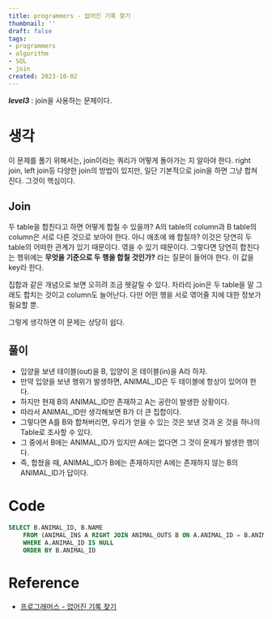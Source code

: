 ```yaml
---
title: programmers - 없어진 기록 찾기
thumbnail: ''
draft: false
tags:
- programmers
- algorithm
- SQL
- join
created: 2023-10-02
---
```


***level3*** : join을 사용하는 문제이다.

# 생각

이 문제를 풀기 위해서는, join이라는 쿼리가 어떻게 돌아가는 지 알아야 한다. right join, left join등 다양한 join의 방법이 있지만, 일단 기본적으로 join을 하면 그냥 합쳐진다. 그것이 핵심이다.

## Join

두 table을 합친다고 하면 어떻게 합칠 수 있을까? A의 table의 column과 B table의 column은 서로 다른 것으로 보아야 한다. 아니 애초에 왜 합칠까? 이것은 당연히 두 table의 어떠한 관계가 있기 때문이다. 엮을 수 있기 때문이다. 그렇다면 당연히 합친다는 행위에는 **무엇을 기준으로 두 행을 합칠 것인가?** 라는 질문이 들어야 한다. 이 값을 key라 한다.

집합과 같은 개념으로 보면 오히려 조금 헷갈릴 수 있다. 차라리 join은 두 table을 말 그래도 합치는 것이고 column도 늘어난다. 다만 어떤 행을 서로 엮어줄 지에 대한 정보가 필요할 뿐.

그렇게 생각하면 이 문제는 상당히 쉽다.

## 풀이

* 입양을 보낸 테이블(out)을 B, 입양이 온 테이블(in)을 A라 하자.
* 만약 입양을 보낸 행위가 발생하면, ANIMAL_ID은 두 테이블에 항상이 있어야 한다.
* 하지만 현재 B의 ANIMAL_ID만 존재하고 A는 공란이 발생한 상황이다.
* 따라서 ANIMAL_ID만 생각해보면 B가 더 큰 집합이다.
* 그렇다면 A를 B와 합쳐버리면, 우리가 얻을 수 있는 것은 보낸 것과 온 것을 하나의 Table로 조사할 수 있다.
* 그 중에서 B에는 ANIMAL_ID가 있지만 A에는 없다면 그 것이 문제가 발생한 행이다.
* 즉, 합쳤을 때, ANIMAL_ID가 B에는 존재하지만 A에는 존재하지 않는 B의 ANIMAL_ID가 답이다.

# Code

````sql
SELECT B.ANIMAL_ID, B.NAME
    FROM (ANIMAL_INS A RIGHT JOIN ANIMAL_OUTS B ON A.ANIMAL_ID = B.ANIMAL_ID)
    WHERE A.ANIMAL_ID IS NULL
    ORDER BY B.ANIMAL_ID
````

# Reference

* [프로그래머스 - 없어진 기록 찾기](https://programmers.co.kr/learn/courses/30/lessons/59042)
